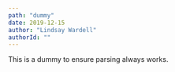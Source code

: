 ```yaml
---
path: "dummy"
date: 2019-12-15
author: "Lindsay Wardell"
authorId: ""
---
```

This is a dummy to ensure parsing always works.